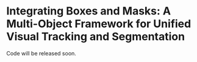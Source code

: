 # Integrating Boxes and Masks: A Multi-Object Framework for Unified Visual Tracking and Segmentation
Code will be released soon.

